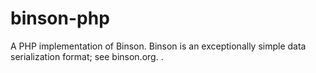 # binson-php
A PHP implementation of Binson. Binson is an exceptionally simple data serialization format; see binson.org. 
.
